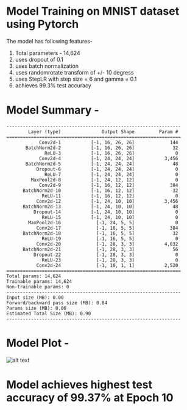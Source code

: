 # Model Training on MNIST dataset using Pytorch

The model has following features-

1. Total parameters - 14,624
2. uses dropout of 0.1 
3. uses batch normalization
4. uses randomrotate transform of +/- 10 degress
5. uses StepLR with step size = 6 and gamma = 0.1
6. achieves 99.3% test accuracy

# Model Summary - 
```
----------------------------------------------------------------
        Layer (type)               Output Shape         Param #
================================================================
            Conv2d-1           [-1, 16, 26, 26]             144
       BatchNorm2d-2           [-1, 16, 26, 26]              32
              ReLU-3           [-1, 16, 26, 26]               0
            Conv2d-4           [-1, 24, 24, 24]           3,456
       BatchNorm2d-5           [-1, 24, 24, 24]              48
           Dropout-6           [-1, 24, 24, 24]               0
              ReLU-7           [-1, 24, 24, 24]               0
         MaxPool2d-8           [-1, 24, 12, 12]               0
            Conv2d-9           [-1, 16, 12, 12]             384
      BatchNorm2d-10           [-1, 16, 12, 12]              32
             ReLU-11           [-1, 16, 12, 12]               0
           Conv2d-12           [-1, 24, 10, 10]           3,456
      BatchNorm2d-13           [-1, 24, 10, 10]              48
          Dropout-14           [-1, 24, 10, 10]               0
             ReLU-15           [-1, 24, 10, 10]               0
        MaxPool2d-16             [-1, 24, 5, 5]               0
           Conv2d-17             [-1, 16, 5, 5]             384
      BatchNorm2d-18             [-1, 16, 5, 5]              32
             ReLU-19             [-1, 16, 5, 5]               0
           Conv2d-20             [-1, 28, 3, 3]           4,032
      BatchNorm2d-21             [-1, 28, 3, 3]              56
          Dropout-22             [-1, 28, 3, 3]               0
             ReLU-23             [-1, 28, 3, 3]               0
           Conv2d-24             [-1, 10, 1, 1]           2,520
================================================================
Total params: 14,624
Trainable params: 14,624
Non-trainable params: 0
----------------------------------------------------------------
Input size (MB): 0.00
Forward/backward pass size (MB): 0.84
Params size (MB): 0.06
Estimated Total Size (MB): 0.90
----------------------------------------------------------------
```
# Model Plot - 

![alt text](https://github.com/nrajmalwar/Project-1/blob/master/Images/plot_P2S5.png)

# Model achieves highest test accuracy of 99.37% at Epoch 10
